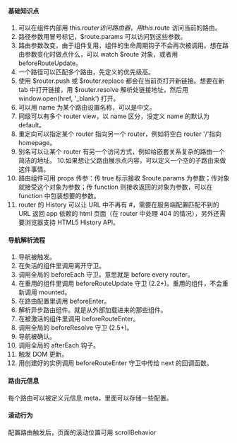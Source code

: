 #### 基础知识点

1. 可以在组件内部用 this.$router 访问路由器，用 this.$route 访问当前的路由。
2. 路径参数用冒号标记，$route.params 可以访问到这些参数。
3. 路由参数改变，由于组件复用，组件的生命周期钩子不会再次被调用。想在路由参数变化时做点什么，可以 watch $route 对象，或者用 beforeRouteUpdate。
4. 一个路径可以匹配多个路由，先定义的优先级高。
5. 使用 $router.push 或 $router.replace 都会在当前页打开新链接。想要在新 tab 中打开链接，用 $router.resolve 解析处链接地址，然后用 window.open(href, '_blank') 打开。
6. 可以用 name 为某个路由设置名称，可以是中文。
7. 同级可以有多个 router view，以 name 区分，没定义 name 的默认为 default。
8. 重定向可以指定某个 router 指向另一个 router，例如将空白 router '/'指向 homepage。
9. 别名可以让某个 router 有另一个访问方式，例如给嵌套关系复杂的路由一个简洁的地址。
10.如果想让父路由展示点内容，可以定义一个空的子路由来做这件事情。
11. 路由组件可用 props 传参：传 true 标示接收 $route.params 为参数；传对象就接受这个对象为参数；传 function 则接收返回的对象为参数，可以在 function 中包装想要的参数。
12. router 的 History 可以让 URL 中不再有 #，需要在服务端配置匹配不到的 URL 返回 app 依赖的 html 页面（在 router 中处理 404 的情况），另外还需要浏览器支持 HTML5 History API。

#### 导航解析流程

1. 导航被触发。
2. 在失活的组件里调用离开守卫。
3. 调用全局的 beforeEach 守卫。意思就是 before every router。
4. 在重用的组件里调用 beforeRouteUpdate 守卫 (2.2+)。重用的组件，不会重新调用 mounted。
5. 在路由配置里调用 beforeEnter。
6. 解析异步路由组件。就是从外部加载进来的那些组件。
7. 在被激活的组件里调用 beforeRouteEnter。
8. 调用全局的 beforeResolve 守卫 (2.5+)。
9. 导航被确认。
10. 调用全局的 afterEach 钩子。
11. 触发 DOM 更新。
12. 用创建好的实例调用 beforeRouteEnter 守卫中传给 next 的回调函数。

#### 路由元信息
每个路由可以被定义元信息 meta，里面可以存储一些配置。

#### 滚动行为
配置路由触发后，页面的滚动位置可用 scrollBehavior
